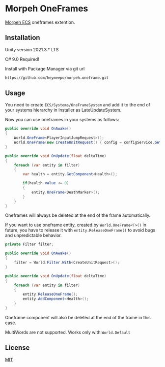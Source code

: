 # Morpeh OneFrames

[Morpeh ECS](https://github.com/scellecs/morpeh) oneframes extention.

## Installation

Unity version 2021.3.* LTS

C# 9.0 Required!

Install with Package Manager via git url

```bash
https://github.com/heymeepo/morpeh.oneframe.git
```

## Usage

You need to create ```ECS/Systems/OneFrameSystem``` and add it to the end of your systems hierarchy in Installer as LateUpdateSystem.

Now you can use oneframes in your systems as follows:


```csharp
public override void OnAwake()
{
    World.OneFrame<PlayerInputJumpRequest>();
    World.OneFrame(new CreateUnitRequest() { config = configService.GetUnitConfig("Zombie"), pos = Vector3.one };)
}

public override void OnUpdate(float deltaTime)
{
    foreach (var entity in filter)
    {
        var health = entity.GetComponent<Health>();

        if(health.value <= 0)
        {
            entity.OneFrame<DeathMarker>();
        }
    }
}
```
Oneframes will always be deleted at the end of the frame automatically.


If you want to use oneframe entity, created by ```World.OneFrame<T>()``` in future, you have to release it with ```entity.ReleaseOneFrame()``` to avoid bugs and unpredictable behavior.

```csharp
private Filter filter;

public override void OnAwake()
{
    filter = World.Filter.With<CreateUnitRequest>();
}

public override void OnUpdate(float deltaTime)
{
    foreach (var entity in filter)
    {
        entity.ReleaseOneFrame();
        entity.AddComponent<Health>();
    }
}
```

Oneframe component will also be deleted at the end of the frame in this case.

MultiWords are not supported. Works only with ```World.Default```

## License

[MIT](https://choosealicense.com/licenses/mit/)
